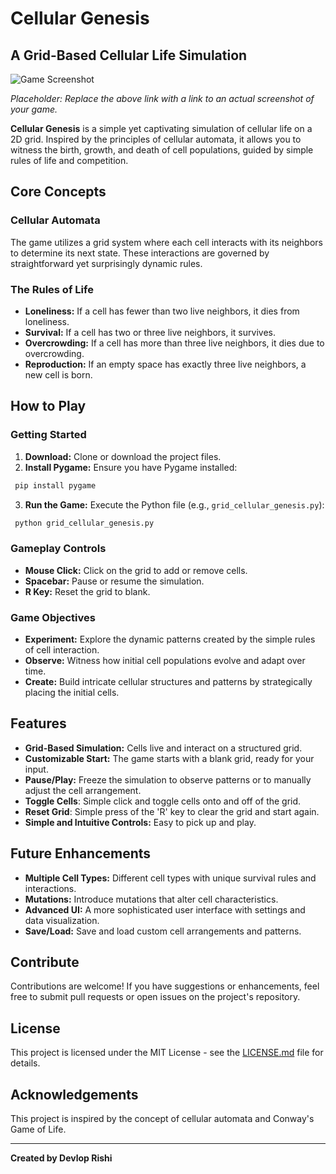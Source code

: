 # Cellular Genesis

## A Grid-Based Cellular Life Simulation

![Game Screenshot](https://via.placeholder.com/600x300/444444/FFFFFF?text=Cellular+Genesis+Screenshot)

*Placeholder: Replace the above link with a link to an actual screenshot of your game.*

**Cellular Genesis** is a simple yet captivating simulation of cellular life on a 2D grid. Inspired by the principles of cellular automata, it allows you to witness the birth, growth, and death of cell populations, guided by simple rules of life and competition.

## Core Concepts

### Cellular Automata
The game utilizes a grid system where each cell interacts with its neighbors to determine its next state. These interactions are governed by straightforward yet surprisingly dynamic rules.

### The Rules of Life

-   **Loneliness:** If a cell has fewer than two live neighbors, it dies from loneliness.
-   **Survival:** If a cell has two or three live neighbors, it survives.
-   **Overcrowding:** If a cell has more than three live neighbors, it dies due to overcrowding.
-   **Reproduction:** If an empty space has exactly three live neighbors, a new cell is born.

## How to Play

### Getting Started
1.  **Download:** Clone or download the project files.
2.  **Install Pygame:** Ensure you have Pygame installed:
   ```bash
    pip install pygame
   ```
3.  **Run the Game:** Execute the Python file (e.g., `grid_cellular_genesis.py`):
   ```bash
    python grid_cellular_genesis.py
   ```

### Gameplay Controls

-   **Mouse Click:** Click on the grid to add or remove cells.
-   **Spacebar:** Pause or resume the simulation.
-  **R Key:** Reset the grid to blank.

### Game Objectives

-   **Experiment:** Explore the dynamic patterns created by the simple rules of cell interaction.
-   **Observe:** Witness how initial cell populations evolve and adapt over time.
-   **Create:** Build intricate cellular structures and patterns by strategically placing the initial cells.

## Features

*   **Grid-Based Simulation:** Cells live and interact on a structured grid.
*   **Customizable Start:** The game starts with a blank grid, ready for your input.
*   **Pause/Play:** Freeze the simulation to observe patterns or to manually adjust the cell arrangement.
*   **Toggle Cells**: Simple click and toggle cells onto and off of the grid.
*   **Reset Grid**: Simple press of the 'R' key to clear the grid and start again.
*   **Simple and Intuitive Controls:**  Easy to pick up and play.

## Future Enhancements

-   **Multiple Cell Types:** Different cell types with unique survival rules and interactions.
-   **Mutations:** Introduce mutations that alter cell characteristics.
-   **Advanced UI:** A more sophisticated user interface with settings and data visualization.
-   **Save/Load:** Save and load custom cell arrangements and patterns.

## Contribute

Contributions are welcome! If you have suggestions or enhancements, feel free to submit pull requests or open issues on the project's repository.

## License

This project is licensed under the MIT License - see the [LICENSE.md](LICENSE.md) file for details.

## Acknowledgements

This project is inspired by the concept of cellular automata and Conway's Game of Life.

---

**Created by Devlop Rishi**
